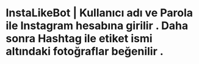 # InstaLikeBot | Kullanıcı adı ve Parola ile Instagram hesabına girilir . Daha sonra Hashtag ile etiket ismi altındaki fotoğraflar beğenilir . 

